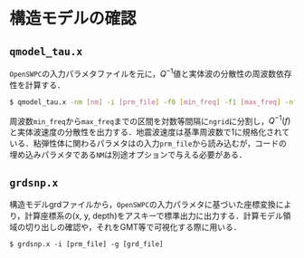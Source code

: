 # 構造モデルの確認

## `qmodel_tau.x`

`OpenSWPC`の入力パラメタファイルを元に，$Q^{-1}$値と実体波の分散性の周波数依存性を計算する．

``` bash
$ qmodel_tau.x -nm [nm] -i [prm_file] -f0 [min_freq] -f1 [max_freq] -nf [ngrid]
```

周波数`min_freq`から`max_freq`までの区間を対数等間隔に`ngrid`に分割し，$Q^{-1}(f)$と実体波速度の分散性を出力する．地震波速度は基準周波数で1に規格化されている．粘弾性体に関わるパラメタはの入力`prm_file`から読み込むが，コードの埋め込みパラメタである`NM`は別途オプションで与える必要がある．

## `grdsnp.x`

構造モデルgrdファイルから，`OpenSWPC`の入力パラメタに基づいた座標変換により，計算座標系の(x, y, depth)をアスキーで標準出力に出力する．計算モデル領域の切り出しの確認や，それをGMT等で可視化する際に用いる．

``` 
$ grdsnp.x -i [prm_file] -g [grd_file]
```
